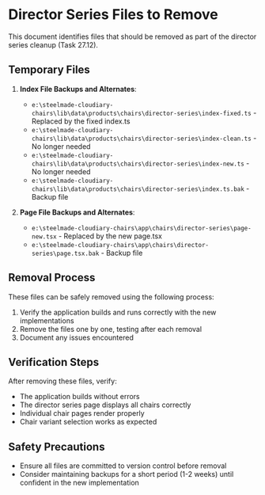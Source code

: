 # Director Series Files to Remove

This document identifies files that should be removed as part of the director series cleanup (Task 27.12).

## Temporary Files

1. **Index File Backups and Alternates**:
   - `e:\steelmade-cloudiary-chairs\lib\data\products\chairs\director-series\index-fixed.ts` - Replaced by the fixed index.ts
   - `e:\steelmade-cloudiary-chairs\lib\data\products\chairs\director-series\index-clean.ts` - No longer needed
   - `e:\steelmade-cloudiary-chairs\lib\data\products\chairs\director-series\index-new.ts` - No longer needed
   - `e:\steelmade-cloudiary-chairs\lib\data\products\chairs\director-series\index.ts.bak` - Backup file

2. **Page File Backups and Alternates**:
   - `e:\steelmade-cloudiary-chairs\app\chairs\director-series\page-new.tsx` - Replaced by the new page.tsx
   - `e:\steelmade-cloudiary-chairs\app\chairs\director-series\page.tsx.bak` - Backup file

## Removal Process

These files can be safely removed using the following process:

1. Verify the application builds and runs correctly with the new implementations
2. Remove the files one by one, testing after each removal
3. Document any issues encountered

## Verification Steps

After removing these files, verify:

- The application builds without errors
- The director series page displays all chairs correctly
- Individual chair pages render properly
- Chair variant selection works as expected

## Safety Precautions

- Ensure all files are committed to version control before removal
- Consider maintaining backups for a short period (1-2 weeks) until confident in the new implementation